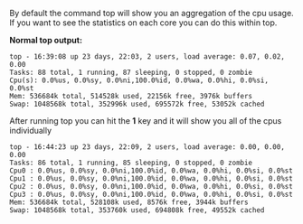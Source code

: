 
By default the command top will show you an aggregation of the cpu  usage. If you want to see the statistics on each core you can do this within top.

**Normal top output:**

    top - 16:39:08 up 23 days, 22:03, 2 users, load average: 0.07, 0.02, 0.00  
    Tasks: 88 total, 1 running, 87 sleeping, 0 stopped, 0 zombie  
    Cpu(s): 0.0%us, 0.0%sy, 0.0%ni,100.0%id, 0.0%wa, 0.0%hi, 0.0%si, 0.0%st  
    Mem: 536684k total, 514528k used, 22156k free, 3976k buffers  
    Swap: 1048568k total, 352996k used, 695572k free, 53052k cached

After running top you can hit the **1** key and it will show you all of the cpus individually

    top - 16:44:23 up 23 days, 22:09, 2 users, load average: 0.00, 0.00, 0.00  
    Tasks: 86 total, 1 running, 85 sleeping, 0 stopped, 0 zombie  
    Cpu0 : 0.0%us, 0.0%sy, 0.0%ni,100.0%id, 0.0%wa, 0.0%hi, 0.0%si, 0.0%st  
    Cpu1 : 0.0%us, 0.0%sy, 0.0%ni,100.0%id, 0.0%wa, 0.0%hi, 0.0%si, 0.0%st  
    Cpu2 : 0.0%us, 0.0%sy, 0.0%ni,100.0%id, 0.0%wa, 0.0%hi, 0.0%si, 0.0%st  
    Cpu3 : 0.0%us, 0.0%sy, 0.0%ni,100.0%id, 0.0%wa, 0.0%hi, 0.0%si, 0.0%st  
    Mem: 536684k total, 528108k used, 8576k free, 3944k buffers  
    Swap: 1048568k total, 353760k used, 694808k free, 49552k cached
